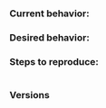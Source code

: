 
<!-- Is this a question? Do not open an issue. Please ask your question in our chat https://gitter.im/cypress-io/cypress -->


### Current behavior: <!-- (images, stack traces, etc) -->


### Desired behavior:


### Steps to reproduce:

<!-- Issues without reproducible steps might get closed. *Tip* You can fork https://github.com/cypress-io/cypress-test-tiny repo, set up a failing test, then tell us the repo/branch to try. -->

```js

```

### Versions  <!-- (Cypress, operating system, browser) -->

